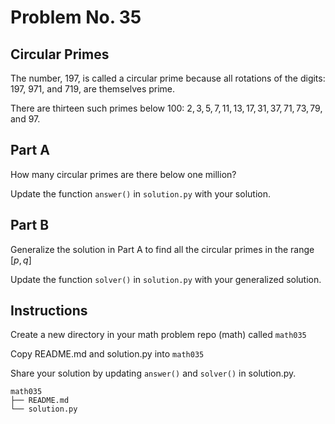 # Problem No. 35

## Circular Primes

The number, $197$, is called a circular prime because all rotations of the digits: $197$, $971$, and $719$, are themselves prime.

There are thirteen such primes below $100$: $2, 3, 5, 7, 11, 13, 17, 31, 37, 71, 73, 79$, and $97$.

## Part A

How many circular primes are there below one million?

Update the function `answer()` in `solution.py` with your solution.

## Part B

Generalize the solution in Part A to find all the circular primes in the range $[p, q]$ 

Update the function `solver()` in `solution.py` with your generalized solution.

## Instructions

Create a new directory in your math problem repo (math) called `math035`

Copy README.md and solution.py into `math035`

Share your solution by updating `answer()` and `solver()` in solution.py.

```
math035
├── README.md
└── solution.py
``` 